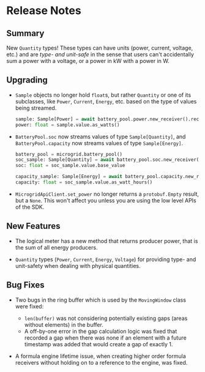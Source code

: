 # Release Notes

## Summary

New `Quantity` types! These types can have units (power, current, voltage, etc.) and are *type- and unit-safe* in the sense that users can't accidentally sum a power with a voltage, or a power in kW with a power in W.

## Upgrading

- `Sample` objects no longer hold `float`s, but rather `Quantity` or one of its subclasses, like `Power`, `Current`, `Energy`, etc. based on the type of values being streamed.

  ```python
  sample: Sample[Power] = await battery_pool.power.new_receiver().receive()
  power: float = sample.value.as_watts()
  ```

- `BatteryPool.soc` now streams values of type `Sample[Quantity]`, and `BatteryPool.capacity` now streams values of type `Sample[Energy]`.

  ```python
  battery_pool = microgrid.battery_pool()
  soc_sample: Sample[Quantity] = await battery_pool.soc.new_receiver().receive()
  soc: float = soc_sample.value.base_value

  capacity_sample: Sample[Energy] = await battery_pool.capacity.new_receiver().receive()
  capacity: float = soc_sample.value.as_watt_hours()
  ```

- `MicrogridApiClient.set_power` no longer returns a `protobuf.Empty` result, but a `None`.  This won't affect you unless you are using the low level APIs of the SDK.

## New Features

- The logical meter has a new method that returns producer power, that is the sum of all energy producers.

- `Quantity` types (`Power`, `Current`, `Energy`, `Voltage`) for providing type- and unit-safety when dealing with physical quantities.

## Bug Fixes

- Two bugs in the ring buffer which is used by the `MovingWindow` class were fixed:
  - `len(buffer)` was not considering potentially existing gaps (areas without elements) in the buffer.
  - A off-by-one error in the gap calculation logic was fixed that recorded a gap when there was none if an element with a future timestamp was added that would create a gap of exactly 1.

- A formula engine lifetime issue, when creating higher order formula receivers without holding on to a reference to the engine, was fixed.
